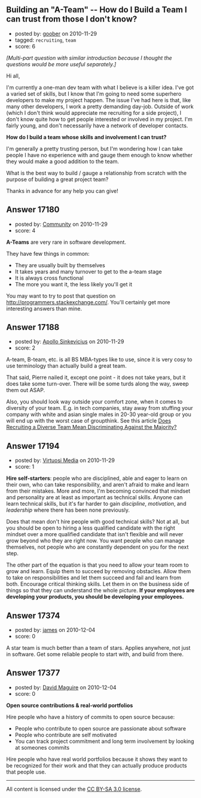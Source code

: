 ## Building an "A-Team" -- How do I Build a Team I can trust from those I don't know?

- posted by: [goober](https://stackexchange.com/users/-1/5673-goober) on 2010-11-29
- tagged: `recruiting`, `team`
- score: 6

_[Multi-part question with similar introduction because I thought the questions would be more useful separately.]_

Hi all,

I'm currently a one-man dev team with what I believe is a killer idea. I've got a varied set of skills, but I know that I'm going to need some superhero developers to make my project happen. The issue I've had here is that, like many other developers, I work a pretty demanding day-job. Outside of work (which I don't think would appreciate me recruiting for a side project), I don't know quite how to get people interested or involved in my project. I'm fairly young, and don't necessarily have a network of developer contacts.

__How do I build a team whose skills and involvement I can trust?__

I'm generally a pretty trusting person, but I'm wondering how I can take people I have no experience with and gauge them enough to know whether they would make a  good addition to the team. 

What is the best way to build / gauge a relationship from scratch with the purpose of building a great project team?



Thanks in advance for any help you can give!


## Answer 17180

- posted by: [Community](https://stackexchange.com/users/-1/-1-community) on 2010-11-29
- score: 4

**A-Teams** are very rare in software development.

They have few things in common:

- They are usually built by themselves
- It takes years and many turnover to get to the a-team stage
- It is always cross functional
- The more you want it, the less likely you'll get it

You may want to try to post that question on http://programmers.stackexchange.com/. You'll certainly get more interesting answers than mine.


## Answer 17188

- posted by: [Apollo Sinkevicius](https://stackexchange.com/users/-1/2119-apollo-sinkevicius) on 2010-11-29
- score: 2

<p>A-team, B-team, etc. is all BS MBA-types like to use, since it is very cosy to use terminology than actually build a great team.</p>

<p>That said, Pierre nailed it, except one point - it does not take years, but it does take some turn-over. There will be some turds along the way, sweep them out ASAP. </p>

<p>Also, you should look way outside your comfort zone, when it comes to diversity of your team. E.g. in tech companies, stay away from stuffing your company with white and asian single males in 20-30 year-old group or you will end up with the worst case of groupthink. See this article <a href="http://leanstartups.com/should-we-discriminate-against-majority.html" rel="nofollow">Does Recruiting a Diverse Team Mean Discriminating Against the Majority?</a></p>



## Answer 17194

- posted by: [Virtuosi Media](https://stackexchange.com/users/-1/3825-virtuosi-media) on 2010-11-29
- score: 1

**Hire self-starters**: people who are disciplined, able and eager to learn on their own, who can take responsibility, and aren't afraid to make and learn from their mistakes. More and more, I'm becoming convinced that mindset and personality are at least as important as technical skills. Anyone can learn technical skills, but it's far harder to gain *discipline*, *motivation*, and *leadership* where there has been none previously.

Does that mean don't hire people with good technical skills? Not at all, but you should be open to hiring a less qualified candidate with the right mindset over a more qualified candidate that isn't flexible and will never grow beyond who they are right now. You want people who can manage themselves, not people who are constantly dependent on you for the next step.

The other part of the equation is that you need to allow your team room to grow and learn. Equip them to succeed by removing obstacles. Allow them to take on responsibilities and let them succeed and fail and learn from both. Encourage critical thinking skills. Let them in on the business side of things so that they can understand the whole picture. **If your employees are developing your products, you should be developing your employees.**


## Answer 17374

- posted by: [james](https://stackexchange.com/users/-1/5800-james) on 2010-12-04
- score: 0

A star team is much better than a team of stars. Applies anywhere, not just in software. Get some reliable people to start with, and build from there.


## Answer 17377

- posted by: [David Maguire](https://stackexchange.com/users/-1/5509-david-maguire) on 2010-12-04
- score: 0

**Open source contributions & real-world portfolios**

Hire people who have a history of commits to open source because:

 - People who contribute to open source are passionate about software
 - People who contribute are self motivated
 - You can track project commitment and long term involvement by looking at someones commits

Hire people who have real world portfolios because it shows they want to be recognized for their work and that they can actually produce products that people use.



---

All content is licensed under the [CC BY-SA 3.0 license](https://creativecommons.org/licenses/by-sa/3.0/).
